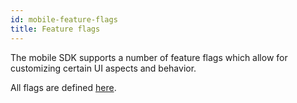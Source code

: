 ```yaml
---
id: mobile-feature-flags
title: Feature flags
---
```


The mobile SDK supports a number of feature flags which allow for customizing certain
UI aspects and behavior.

All flags are defined [here](https://github.com/jitsi/jitsi-meet/blob/master/react/features/base/flags/constants.ts).
